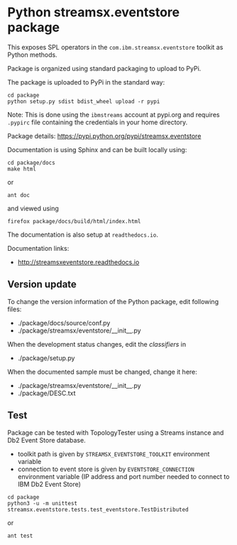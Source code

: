 # Python streamsx.eventstore package

This exposes SPL operators in the `com.ibm.streamsx.eventstore` toolkit as Python methods.

Package is organized using standard packaging to upload to PyPi.

The package is uploaded to PyPi in the standard way:
```
cd package
python setup.py sdist bdist_wheel upload -r pypi
```
Note: This is done using the `ibmstreams` account at pypi.org and requires `.pypirc` file containing the credentials in your home directory.

Package details: https://pypi.python.org/pypi/streamsx.eventstore

Documentation is using Sphinx and can be built locally using:
```
cd package/docs
make html
```

or

    ant doc

and viewed using
```
firefox package/docs/build/html/index.html
```

The documentation is also setup at `readthedocs.io`.

Documentation links:
* http://streamsxeventstore.readthedocs.io

## Version update

To change the version information of the Python package, edit following files:

- ./package/docs/source/conf.py
- ./package/streamsx/eventstore/\_\_init\_\_.py

When the development status changes, edit the *classifiers* in

- ./package/setup.py

When the documented sample must be changed, change it here:

- ./package/streamsx/eventstore/\_\_init\_\_.py
- ./package/DESC.txt

## Test

Package can be tested with TopologyTester using a Streams instance and Db2 Event Store database.

* toolkit path is given by `STREAMSX_EVENTSTORE_TOOLKIT` environment variable
* connection to event store is given by `EVENTSTORE_CONNECTION` environment variable (IP address and port number needed to connect to IBM Db2 Event Store)


```
cd package
python3 -u -m unittest streamsx.eventstore.tests.test_eventstore.TestDistributed
```

or 

    ant test



